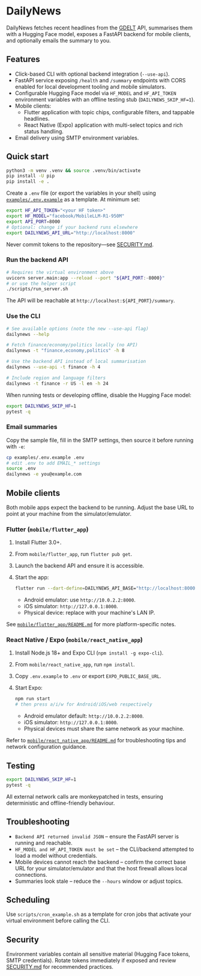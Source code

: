 # DailyNews

DailyNews fetches recent headlines from the [GDELT](https://www.gdeltproject.org/) API,
summarises them with a Hugging Face model, exposes a FastAPI backend for mobile
clients, and optionally emails the summary to you.

## Features

- Click-based CLI with optional backend integration (`--use-api`).
- FastAPI service exposing `/health` and `/summary` endpoints with CORS enabled
  for local development tooling and mobile simulators.
- Configurable Hugging Face model via `HF_MODEL` and `HF_API_TOKEN` environment
  variables with an offline testing stub (`DAILYNEWS_SKIP_HF=1`).
- Mobile clients:
  - Flutter application with topic chips, configurable filters, and tappable
    headlines.
  - React Native (Expo) application with multi-select topics and rich status
    handling.
- Email delivery using SMTP environment variables.

## Quick start

```bash
python3 -m venv .venv && source .venv/bin/activate
pip install -U pip
pip install -e .
```

Create a `.env` file (or export the variables in your shell) using
[`examples/.env.example`](examples/.env.example) as a template. At minimum set:

```bash
export HF_API_TOKEN="<your HF token>"
export HF_MODEL="facebook/MobileLLM-R1-950M"
export API_PORT=8000
# Optional: change if your backend runs elsewhere
export DAILYNEWS_API_URL="http://localhost:8000"
```

Never commit tokens to the repository—see [SECURITY.md](SECURITY.md).

### Run the backend API

```bash
# Requires the virtual environment above
uvicorn server.main:app --reload --port "${API_PORT:-8000}"
# or use the helper script
./scripts/run_server.sh
```

The API will be reachable at `http://localhost:${API_PORT}/summary`.

### Use the CLI

```bash
# See available options (note the new --use-api flag)
dailynews --help

# Fetch finance/economy/politics locally (no API)
dailynews -t "finance,economy,politics" -h 8

# Use the backend API instead of local summarisation
dailynews --use-api -t finance -h 4

# Include region and language filters
dailynews -t finance -r US -l en -h 24
```

When running tests or developing offline, disable the Hugging Face model:

```bash
export DAILYNEWS_SKIP_HF=1
pytest -q
```

### Email summaries

Copy the sample file, fill in the SMTP settings, then source it before running
with `-e`:

```bash
cp examples/.env.example .env
# edit .env to add EMAIL_* settings
source .env
dailynews -e you@example.com
```

## Mobile clients

Both mobile apps expect the backend to be running. Adjust the base URL to point
at your machine from the simulator/emulator.

### Flutter (`mobile/flutter_app`)

1. Install Flutter 3.0+.
2. From `mobile/flutter_app`, run `flutter pub get`.
3. Launch the backend API and ensure it is accessible.
4. Start the app:

   ```bash
   flutter run --dart-define=DAILYNEWS_API_BASE="http://localhost:8000"
   ```

   - Android emulator: use `http://10.0.2.2:8000`.
   - iOS simulator: `http://127.0.0.1:8000`.
   - Physical device: replace with your machine's LAN IP.

See [`mobile/flutter_app/README.md`](mobile/flutter_app/README.md) for more
platform-specific notes.

### React Native / Expo (`mobile/react_native_app`)

1. Install Node.js 18+ and Expo CLI (`npm install -g expo-cli`).
2. From `mobile/react_native_app`, run `npm install`.
3. Copy `.env.example` to `.env` or export `EXPO_PUBLIC_BASE_URL`.
4. Start Expo:

   ```bash
   npm run start
   # then press a/i/w for Android/iOS/web respectively
   ```

   - Android emulator default: `http://10.0.2.2:8000`.
   - iOS simulator: `http://127.0.0.1:8000`.
   - Physical devices must share the same network as your machine.

Refer to [`mobile/react_native_app/README.md`](mobile/react_native_app/README.md)
for troubleshooting tips and network configuration guidance.

## Testing

```bash
export DAILYNEWS_SKIP_HF=1
pytest -q
```

All external network calls are monkeypatched in tests, ensuring deterministic
and offline-friendly behaviour.

## Troubleshooting

- `Backend API returned invalid JSON` – ensure the FastAPI server is running
  and reachable.
- `HF_MODEL and HF_API_TOKEN must be set` – the CLI/backend attempted to load a
  model without credentials.
- Mobile devices cannot reach the backend – confirm the correct base URL for
  your simulator/emulator and that the host firewall allows local connections.
- Summaries look stale – reduce the `--hours` window or adjust topics.

## Scheduling

Use `scripts/cron_example.sh` as a template for cron jobs that activate your
virtual environment before calling the CLI.

## Security

Environment variables contain all sensitive material (Hugging Face tokens,
SMTP credentials). Rotate tokens immediately if exposed and review
[SECURITY.md](SECURITY.md) for recommended practices.
